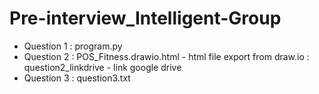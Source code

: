 # Pre-interview_Intelligent-Group

* Question 1 : program.py
* Question 2 : POS_Fitness.drawio.html - html file export from draw.io
             : question2_linkdrive - link google drive
* Question 3 : question3.txt
